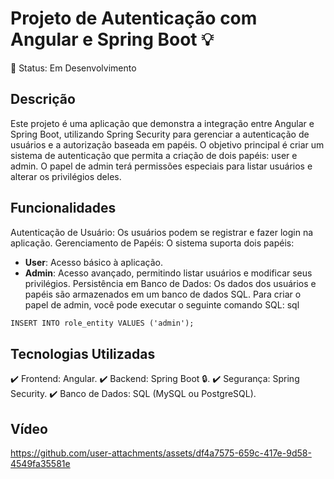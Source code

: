 # Projeto de Autenticação com Angular e Spring Boot :bulb:
:construction: Status: Em Desenvolvimento
## Descrição
Este projeto é uma aplicação que demonstra a integração entre Angular e Spring Boot, utilizando Spring Security para gerenciar a autenticação de usuários e a autorização baseada em papéis. O objetivo principal é criar um sistema de autenticação que permita a criação de dois papéis: user e admin. O papel de admin terá permissões especiais para listar usuários e alterar os privilégios deles.
## Funcionalidades
Autenticação de Usuário: Os usuários podem se registrar e fazer login na aplicação.
Gerenciamento de Papéis: O sistema suporta dois papéis:
- **User**: Acesso básico à aplicação.
- **Admin**: Acesso avançado, permitindo listar usuários e modificar seus privilégios.
Persistência em Banco de Dados: Os dados dos usuários e papéis são armazenados em um banco de dados SQL. Para criar o papel de admin, você pode executar o seguinte comando SQL:
sql

```markdown
INSERT INTO role_entity VALUES ('admin');
```
## Tecnologias Utilizadas
:heavy_check_mark: Frontend: Angular.
:heavy_check_mark: Backend: Spring Boot :lock:.
:heavy_check_mark: Segurança: Spring Security.
:heavy_check_mark: Banco de Dados: SQL (MySQL ou PostgreSQL).

## Vídeo

https://github.com/user-attachments/assets/df4a7575-659c-417e-9d58-4549fa35581e


